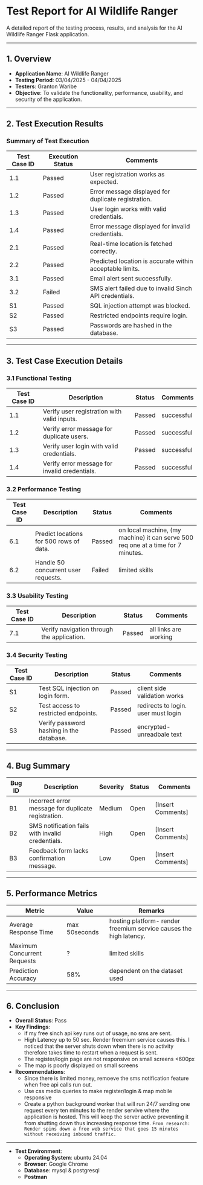 # Test Report for AI Wildlife Ranger

A detailed report of the testing process, results, and analysis for the AI Wildlife Ranger Flask application.

---

## 1. **Overview**

- **Application Name**: AI Wildlife Ranger
- **Testing Period**: 03/04/2025 - 04/04/2025
- **Testers**: Granton Waribe
- **Objective**: To validate the functionality, performance, usability, and security of the application.

---

## 2. Test Execution Results

### Summary of Test Execution

| **Test Case ID** | **Execution Status** | **Comments**                                                                 |
|------------------|----------------------|------------------------------------------------------------------------------|
| 1.1              | Passed               | User registration works as expected.                                        |
| 1.2              | Passed               | Error message displayed for duplicate registration.                         |
| 1.3              | Passed               | User login works with valid credentials.                                    |
| 1.4              | Passed               | Error message displayed for invalid credentials.                            |
| 2.1              | Passed               | Real-time location is fetched correctly.                                    |
| 2.2              | Passed               | Predicted location is accurate within acceptable limits.                    |
| 3.1              | Passed               | Email alert sent successfully.                                              |
| 3.2              | Failed               | SMS alert failed due to invalid Sinch API credentials.                      |
| S1               | Passed               | SQL injection attempt was blocked.                                          |
| S2               | Passed               | Restricted endpoints require login.                                         |
| S3               | Passed               | Passwords are hashed in the database.                                       |

---

## 3. **Test Case Execution Details**

### 3.1 Functional Testing

| **Test Case ID** | **Description**                              | **Status** | **Comments**                     |
|------------------|----------------------------------------------|------------|----------------------------------|
| 1.1              | Verify user registration with valid inputs.  | Passed | successful               |
| 1.2              | Verify error message for duplicate users.    | Passed | successful               |
| 1.3              | Verify user login with valid credentials.    | Passed | successful               |
| 1.4              | Verify error message for invalid credentials.| Passed | successful               |


### 3.2 Performance Testing

| **Test Case ID** | **Description**                              | **Status** | **Comments**                     |
|------------------|----------------------------------------------|------------|----------------------------------|
| 6.1              | Predict locations for 500 rows of data.      | Passed | on local machine, (my machine) it can serve 500 req one at a time for 7 minutes.               |
| 6.2              | Handle 50 concurrent user requests.          | Failed | limited skills              |

### 3.3 Usability Testing

| **Test Case ID** | **Description**                              | **Status** | **Comments**                     |
|------------------|----------------------------------------------|------------|----------------------------------|
| 7.1              | Verify navigation through the application.   | Passed | all links are working               |

### 3.4 Security Testing

| **Test Case ID** | **Description**                              | **Status** | **Comments**                     |
|------------------|----------------------------------------------|------------|----------------------------------|
| S1               | Test SQL injection on login form.            | Passed | client side validation  works             |
| S2               | Test access to restricted endpoints.         | Passed | redirects to login. user must login               |
| S3               | Verify password hashing in the database.     | Passed | encrypted-unreadbale text               |

---

## 4. **Bug Summary**

| **Bug ID** | **Description**                                   | **Severity** | **Status** | **Comments**                   |
|------------|---------------------------------------------------|--------------|------------|--------------------------------|
| B1         | Incorrect error message for duplicate registration.| Medium       | Open       | [Insert Comments]             |
| B2         | SMS notification fails with invalid credentials.  | High         | Open       | [Insert Comments]             |
| B3         | Feedback form lacks confirmation message.         | Low          | Open       | [Insert Comments]             |

---

## 5. **Performance Metrics**

| **Metric**                  | **Value**                        | **Remarks**                     |
|-----------------------------|-----------------------------------|----------------------------------|
| Average Response Time       | max 50seconds                   | hosting platform- render freemium service causes the high latency.                |
| Maximum Concurrent Requests | ?                   | limited skills                |
| Prediction Accuracy         | 58%                   | dependent on the dataset used                |

---

## 6. **Conclusion**

- **Overall Status**: Pass
- **Key Findings**:
  - if my free sinch api key runs out of usage, no sms are sent.
  - High Latency up to 50 sec. Render freemium service causes this. I noticed that the server shuts down when there is no activity therefore takes time to restart when a request is sent.
  - The register/login page are not responsive on small screens <600px
  - The map is poorly displayed on small screens
- **Recommendations**:
  - Since there is limited money, remoeve the sms notification feature when free api calls run out.
  - Use css media queries to make register/login & map mobile responsive
  - Create a python background worker that will run 24/7 sending one request every ten minutes to the render servive where the application is hosted. This will keep the server active preventing it from shutting down thus increasing response time. `From research: Render spins down a free web service that goes 15 minutes without receiving inbound traffic.`

---

- **Test Environment**:
  - **Operating System**: ubuntu 24.04
  - **Browser**: Google Chrome
  - **Database**: mysql & postgresql
  - **Postman**
  